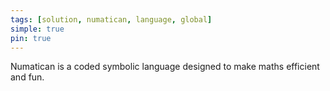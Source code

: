 ```yaml
---
tags: [solution, numatican, language, global]
simple: true
pin: true
---
```


Numatican is a coded symbolic language designed to make maths efficient and fun.